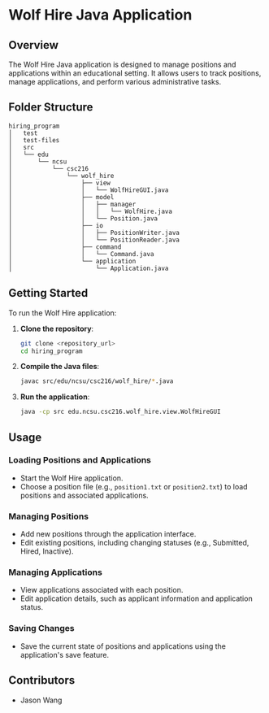 # Wolf Hire Java Application

## Overview

The Wolf Hire Java application is designed to manage positions and applications within an educational setting. It allows users to track positions, manage applications, and perform various administrative tasks.

## Folder Structure

```
hiring_program
│   test
│   test-files
│   src
│   └── edu
│       └── ncsu
│           └── csc216
│               └── wolf_hire
│                   ├── view
│                   │   └── WolfHireGUI.java
│                   ├── model
│                   │   ├── manager
│                   │   │   └── WolfHire.java
│                   │   └── Position.java
│                   ├── io
│                   │   ├── PositionWriter.java
│                   │   └── PositionReader.java
│                   ├── command
│                   │   └── Command.java
│                   └── application
│                       └── Application.java
```

## Getting Started

To run the Wolf Hire application:

1. **Clone the repository**:
   ```bash
   git clone <repository_url>
   cd hiring_program
   ```

2. **Compile the Java files**:
   ```bash
   javac src/edu/ncsu/csc216/wolf_hire/*.java
   ```

3. **Run the application**:
   ```bash
   java -cp src edu.ncsu.csc216.wolf_hire.view.WolfHireGUI
   ```

## Usage

### Loading Positions and Applications

- Start the Wolf Hire application.
- Choose a position file (e.g., `position1.txt` or `position2.txt`) to load positions and associated applications.

### Managing Positions

- Add new positions through the application interface.
- Edit existing positions, including changing statuses (e.g., Submitted, Hired, Inactive).

### Managing Applications

- View applications associated with each position.
- Edit application details, such as applicant information and application status.

### Saving Changes

- Save the current state of positions and applications using the application's save feature.

## Contributors

- Jason Wang
